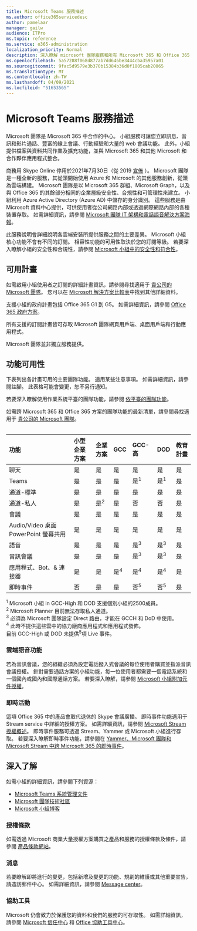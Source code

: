 ```yaml
---
title: Microsoft Teams 服務描述
ms.author: office365servicedesc
author: pamelaar
manager: gailw
audience: ITPro
ms.topic: reference
ms.service: o365-administration
localization_priority: Normal
description: 深入瞭解 microsoft 團隊服務和所有 Microsoft 365 和 Office 365 方案中的功能可用性。
ms.openlocfilehash: 5a57288f068d877ab7dd646be3444cba35957a01
ms.sourcegitcommit: 9fac5d9579e3b370b15384b36d0f1805cab20065
ms.translationtype: MT
ms.contentlocale: zh-TW
ms.lasthandoff: 04/09/2021
ms.locfileid: "51653565"
---
```

# <a name="microsoft-teams-service-description"></a>Microsoft Teams 服務描述

Microsoft 團隊是 Microsoft 365 中合作的中心。 小組服務可讓您立即訊息、音訊和影片通話、豐富的線上會議、行動經驗和大量的 web 會議功能。 此外，小組提供檔案與資料共同作業及擴充功能，並與 Microsoft 365 和其他 Microsoft 和合作夥伴應用程式整合。

商務用 Skype Online 停用於2021年7月30日（從 2019 [宣佈](https://techcommunity.microsoft.com/t5/Microsoft-Teams-Blog/Skype-for-Business-Online-to-Be-Retired-in-2021/ba-p/777833) ）。 Microsoft 團隊是一種全新的服務，其從頭開始使用 Azure 和 Microsoft 的其他服務創新，從頭為雲端構建。 Microsoft 團隊是以 Microsoft 365 群組、Microsoft Graph，以及與 Office 365 的其餘部分相同的企業層級安全性、合規性和可管理性來建立。 小組利用 Azure Active Directory (Azure AD) 中儲存的身分識別。 這些服務是由 Microsoft 資料中心提供，可供使用者從公司網路內部或透過網際網路內部的各種裝置存取。 如需詳細資訊，請參閱 [Microsoft 團隊 IT 架構和電話語音解決方案海報](/microsoftteams/teams-architecture-solutions-posters)。

此服務說明會詳細說明各雲端安裝所提供服務之間的主要差異。 Microsoft 小組核心功能不會有不同的訂閱。 相容性功能的可用性取決於您的訂閱等級。 若要深入瞭解小組的安全性和合規性，請參閱 [Microsoft 小組中的安全性和符合性](/microsoftteams/security-compliance-overview)。

## <a name="available-plans"></a>可用計畫

如需啟用小組使用者之訂閱的詳細計畫資訊，請參閱尋找適用于 [貴公司的 Microsoft 團隊](https://www.microsoft.com/microsoft-teams/compare-microsoft-teams-options)。 您可以在 [Microsoft 解決方案比較表](https://go.microsoft.com/fwlink/?linkid=2139145)中找到其他詳細資料。

支援小組的政府計畫包括 Office 365 G1 到 G5。 如需詳細資訊，請參閱 [Office 365 政府方案](https://www.microsoft.com/microsoft-365/government/compare-office-365-government-plans)。

所有支援的訂閱計畫皆可存取 Microsoft 團隊網頁用戶端、桌面用戶端和行動應用程式。

Microsoft 團隊並非獨立服務提供。

## <a name="feature-availability"></a>功能可用性

下表列出各計畫可用的主要團隊功能。 適用某些注意事項。 如需詳細資訊，請參閱註腳。 此表格可能會變更，恕不另行通知。

若要深入瞭解使用作業系統平臺的團隊功能，請參閱 [依平臺的團隊功能](https://aka.ms/teamsfeaturesbyplatform)。

如需跨 Microsoft 365 和 Office 365 方案的團隊功能的最新清單，請參閱尋找適用于 [貴公司的 Microsoft 團隊](https://www.microsoft.com/microsoft-teams/compare-microsoft-teams-options)。<br><br>

| 功能 | 小型企業方案 | 企業方案 | GCC | GCC-高 | DOD | 教育計畫 |
|:-----|:-----|:-----|:-----|:-----|:-----|:-----|
|聊天  <br/> |是  <br/> |是  <br/> |是  <br/> |是  <br/> |是  <br/> |是  <br/> |
|Teams  <br/> |是 <br/> |是 <br/> |是 <br/> |是<sup>1</sup>  <br/> |是<sup>1</sup>  <br/> |是  <br/> |
|通道-標準  <br/> |是  <br/> |是  <br/> |是  <br/> |是  <br/> |是  <br/> |是  <br/> |
|通道-私人  <br/> |是  <br/> |是<sup>2</sup>  <br/> |是 <br/> |否  <br/> |否 <br/> |是  <br/> |
|會議  <br/> |是  <br/> |是  <br/> |是  <br/> |是  <br/> |是  <br/> |是  <br/> |
|Audio/Video 桌面 PowerPoint 螢幕共用 <br/> |是  <br/> |是  <br/> |是  <br/> |是  <br/> |是  <br/> |是  <br/> |
|語音  <br/> |是  <br/> |是  <br/> |是  <br/> |是<sup>3</sup>  <br/> |是<sup>3</sup>  <br/> |是  <br/> |
|音訊會議  <br/> |是  <br/> |是  <br/> |是  <br/> |是<sup>3</sup>  <br/> |是<sup>3</sup>  <br/> |是  <br/> |
|應用程式、Bot、& 連接器  <br/> |是  <br/> |是  <br/> |是<sup>4</sup>  <br/> |是<sup>4</sup>  <br/> |是<sup>4</sup>  <br/> |是  <br/> |
|即時事件  <br/> |否  <br/> |是  <br/> |是  <br/> |否<sup>5</sup>  <br/> |否<sup>5</sup>  <br/> |是  <br/> |

<sup>1</sup> Microsoft 小組 in GCC-High 和 DOD 支援個別小組的2500成員。<br/>
<sup>2</sup> Microsoft Planner 目前無法存取私人通道。<br/>
<sup>3</sup> 必須為 Microsoft 團隊設定 Direct 路由，才能在 GCCH 和 DoD 中使用。<br/>
<sup>4</sup> 此時不提供這些雲中的協力廠商應用程式和應用程式發佈。<br/>
目前 GCC-High 或 DOD 未提供<sup>5</sup>項 Live 事件。<br/>

### <a name="cloud-voice-features"></a>雲端語音功能

若為音訊會議，您的組織必須為設定電話撥入式會議的每位使用者購買並指派音訊會議授權。 針對需要通話方案的小組功能，每一位使用者都需要一個電話系統和一個國內或國內和國際通話方案。 若要深入瞭解，請參閱 [Microsoft 小組附加元件授權](/microsoftteams/teams-add-on-licensing/microsoft-teams-add-on-licensing)。

### <a name="live-events"></a>即時活動

這項 Office 365 中的產品會取代退休的 Skype 會議廣播。 即時事件功能適用于 Stream service 中詳細的授權方案。 如需詳細資訊，請參閱 [Microsoft Stream 授權概述](/stream/license-overview)。 即時事件服務可透過 Stream、Yammer 或 Microsoft 小組進行存取。 若要深入瞭解即時事件功能，請參閱在 [Yammer、Microsoft 團隊和 Microsoft Stream 中跨 Microsoft 365 的即時事件](/stream/live-event-m365)。

## <a name="learn-more"></a>深入了解

如需小組的詳細資訊，請參閱下列資源：
 
- [Microsoft Teams 系統管理文件](/MicrosoftTeams)
- [Microsoft 團隊技術社區](https://techcommunity.microsoft.com/t5/microsoft-teams/ct-p/MicrosoftTeams)
- [Microsoft 小組博客](https://aka.ms/TeamsBlog)

### <a name="licensing-terms"></a>授權條款

如需透過 Microsoft 商業大量授權方案購買之產品和服務的授權條款及條件，請參閱 [產品條款網站](https://www.microsoft.com/licensing/terms/)。 

### <a name="messaging"></a>消息

若要瞭解即將進行的變更，包括新增及變更的功能、規劃的維護或其他重要宣告，請造訪郵件中心。 如需詳細資訊，請參閱 [Message center](/microsoft-365/admin/manage/message-center)。

### <a name="accessibility"></a>協助工具

Microsoft 仍會致力於保護您的資料和我們的服務的可存取性。 如需詳細資訊，請參閱 [Microsoft 信任中心](https://www.microsoft.com/trust-center) 和 [Office 協助工具中心](https://support.office.com/article/ecab0fcf-d143-4fe8-a2ff-6cd596bddc6d)。